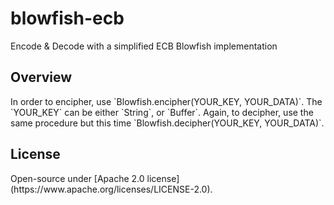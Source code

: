 # blowfish-ecb
Encode &amp; Decode with a simplified ECB Blowfish implementation

<h2>Overview</h2>
In order to encipher, use `Blowfish.encipher(YOUR_KEY, YOUR_DATA)`. The `YOUR_KEY` can be either `String`, or `Buffer`. Again, to decipher, use the same procedure but this time `Blowfish.decipher(YOUR_KEY, YOUR_DATA)`.

<h2>License</h2>
Open-source under [Apache 2.0 license](https://www.apache.org/licenses/LICENSE-2.0).
